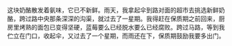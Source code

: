 这块奶酪散发着氨味，它已不新鲜。雨天，我拿起伞到路对面的超市去挑选新鲜奶酪，跨过路中央那条深深的沟渠，就过去了一星期。我得赶在保质期之前回来，厨房里烤熟的面包已变得坚硬，蓝莓要么已经脱水要么已经腐败。跨过马路，等到我伫立在门口，收起伞，又过去了一个星期，而雨还在下，保质期鼓励我要多出门。
